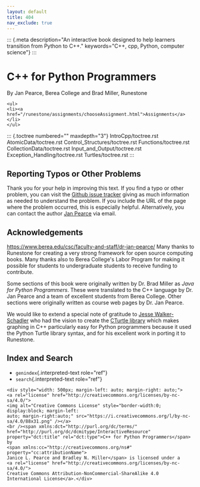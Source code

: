 ```yaml
---
layout: default
title: 404
nav_exclude: true
---
```


::: {.meta description="An interactive book designed to help learners transition from Python to C++." keywords="C++, cpp, Python, computer science"}
:::

# C++ for Python Programmers

By Jan Pearce, Berea College and Brad Miller, Runestone

```{=html}
<ul>
<li><a href="/runestone/assignments/chooseAssignment.html">Assignments</a></li>
</ul>
```
::: {.toctree numbered="" maxdepth="3"}
IntroCpp/toctree.rst AtomicData/toctree.rst
Control_Structures/toctree.rst Functions/toctree.rst
CollectionData/toctree.rst Input_and_Output/toctree.rst
Exception_Handling/toctree.rst Turtles/toctree.rst
:::

## Reporting Typos or Other Problems

Thank you for your help in improving this text. If you find a typo or
other problem, you can visit the [Github issue
tracker](https://github.com/pearcej/cpp4python/issues) giving as much
information as needed to understand the problem. If you include the URL
of the page where the problem occurred, this is especially helpful.
Alternatively, you can contact the author [Jan
Pearce](https://www.berea.edu/csc/faculty-and-staff/dr-jan-pearce/) via
email.

## Acknowledgements

<https://www.berea.edu/csc/faculty-and-staff/dr-jan-pearce/> Many thanks
to Runestone for creating a very strong framework for open source
computing books. Many thanks also to Berea College\'s Labor Program for
making it possible for students to undergraduate students to receive
funding to contribute.

Some sections of this book were originally written by Dr. Brad Miller as
*Java for Python Programmers*. These were translated to the C++ language
by Dr. Jan Pearce and a team of excellent students from Berea College.
Other sections were originally written as course web pages by Dr. Jan
Pearce.

We would like to extend a special note of gratitude to [Jesse
Walker-Schadler](https://www.linkedin.com/in/jesse-walker-schadler-a4898916b)
who had the vision to create the [CTurtle
library](https://github.com/walkerje/C-Turtle) which makes graphing in
C++ particularly easy for Python programmers because it used the Python
Turtle library syntax, and for his excellent work in porting it to
Runestone.

## Index and Search

-   `genindex`{.interpreted-text role="ref"}
-   `search`{.interpreted-text role="ref"}

```{=html}
<div style="width: 500px; margin-left: auto; margin-right: auto;">
<a rel="license" href="http://creativecommons.org/licenses/by-nc-sa/4.0/">
<img alt="Creative Commons License" style="border-width:0; display:block; margin-left:
auto; margin-right:auto;" src="https://i.creativecommons.org/l/by-nc-sa/4.0/88x31.png" /></a>
<br /><span xmlns:dct="http://purl.org/dc/terms/" href="http://purl.org/dc/dcmitype/InteractiveResource"
property="dct:title" rel="dct:type">C++ for Python Programmers</span> by
<span xmlns:cc="http://creativecommons.org/ns#" property="cc:attributionName">
Janice L. Pearce and Bradley N. Miller</span> is licensed under a
<a rel="license" href="http://creativecommons.org/licenses/by-nc-sa/4.0/">
Creative Commons Attribution-NonCommercial-ShareAlike 4.0 International License</a>.</div>
```
